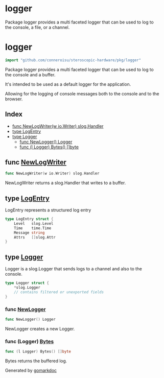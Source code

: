 # logger

Package logger provides a multi faceted logger that
can be used to log to the console, a file, or a channel.

<!-- gomarkdoc:embed:start -->

<!-- Code generated by gomarkdoc. DO NOT EDIT -->

# logger

```go
import "github.com/conneroisu/steroscopic-hardware/pkg/logger"
```

Package logger provides a multi faceted logger that can be used to log to the console and a buffer.

It's intended to be used as a default logger for the application.

Allowing for the logging of console messages both to the console and to the browser.

## Index

- [func NewLogWriter\(w io.Writer\) slog.Handler](<#NewLogWriter>)
- [type LogEntry](<#LogEntry>)
- [type Logger](<#Logger>)
  - [func NewLogger\(\) Logger](<#NewLogger>)
  - [func \(l Logger\) Bytes\(\) \[\]byte](<#Logger.Bytes>)


<a name="NewLogWriter"></a>
## func [NewLogWriter](<https://github.com/conneroisu/steroscopic-hardware/blob/main/pkg/logger/logger.go#L50>)

```go
func NewLogWriter(w io.Writer) slog.Handler
```

NewLogWriter returns a slog.Handler that writes to a buffer.

<a name="LogEntry"></a>
## type [LogEntry](<https://github.com/conneroisu/steroscopic-hardware/blob/main/pkg/logger/logger.go#L42-L47>)

LogEntry represents a structured log entry

```go
type LogEntry struct {
    Level   slog.Level
    Time    time.Time
    Message string
    Attrs   []slog.Attr
}
```

<a name="Logger"></a>
## type [Logger](<https://github.com/conneroisu/steroscopic-hardware/blob/main/pkg/logger/logger.go#L15-L18>)

Logger is a slog.Logger that sends logs to a channel and also to the console.

```go
type Logger struct {
    *slog.Logger
    // contains filtered or unexported fields
}
```

<a name="NewLogger"></a>
### func [NewLogger](<https://github.com/conneroisu/steroscopic-hardware/blob/main/pkg/logger/logger.go#L26>)

```go
func NewLogger() Logger
```

NewLogger creates a new Logger.

<a name="Logger.Bytes"></a>
### func \(Logger\) [Bytes](<https://github.com/conneroisu/steroscopic-hardware/blob/main/pkg/logger/logger.go#L21>)

```go
func (l Logger) Bytes() []byte
```

Bytes returns the buffered log.

Generated by [gomarkdoc](<https://github.com/princjef/gomarkdoc>)


<!-- gomarkdoc:embed:end -->
